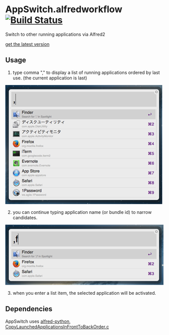 AppSwitch.alfredworkflow [![Build Status](https://travis-ci.org/ts123/AppSwitch.alfredworkflow.png?branch=master)](https://travis-ci.org/ts123/AppSwitch.alfredworkflow)
=========================

Switch to other running applications via Alfred2

[get the latest version](https://github.com/ts123/AppSwitch.alfredworkflow/releases/latest)

Usage
------------

1) type comma "," to display a list of running applications ordered by last use. (the current application is last)

![AppSwitch1.png](screenshots/AppSwitch1.png)

2) you can continue typing application name (or bundle id) to narrow candidates.

![AppSwitch2.png](screenshots/AppSwitch2.png)

3) when you enter a list item, the selected application will be activated.

Dependencies
------------
AppSwitch uses [alfred-python](https://github.com/nikipore/alfred-python), [CopyLaunchedApplicationsInFrontToBackOrder.c](https://gist.github.com/0xced/163918)

